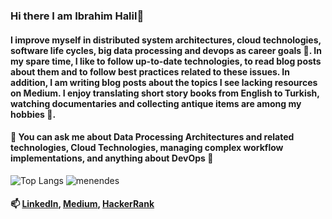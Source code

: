 ### Hi there I am Ibrahim Halil👋
#### I improve myself in distributed system architectures, cloud technologies, software life cycles, big data processing and devops as career goals 🔭. In my spare time, I like to follow up-to-date technologies, to read blog posts about them and to follow best practices related to these issues. In addition, I am writing blog posts about the topics I see lacking resources on Medium. I enjoy translating short story books from English to Turkish, watching documentaries and collecting antique items are among my hobbies 🌱.
<!--
**menendes/menendes** is a ✨ _special_ ✨ repository because its `README.md` (this file) appears on your GitHub profile.

Here are some ideas to get you started:

- 🔭 I’m currently working on ...
- 🌱 I’m currently learning ...
- 👯 I’m looking to collaborate on ...
- 🤔 I’m looking for help with ...
- 💬 Ask me about ...
- 📫 How to reach me: ...
- 😄 Pronouns: ...
- ⚡ Fun fact: ...
-->
#### 💬 You can ask me about Data Processing Architectures and related technologies, Cloud Technologies, managing complex workflow implementations, and anything about DevOps 👯

![Top Langs](https://github-readme-stats.vercel.app/api/top-langs/?username=menendes&theme=cobalt)
![menendes](https://github-readme-stats.vercel.app/api?username=menendes&count_private=true&show_icons=true&theme=cobalt)

#### 📫 [LinkedIn](https://www.linkedin.com/in/ibrahim-halil-koyuncu-b1030516a/), [Medium](https://medium.com/@ibrahimhkoyuncu), [HackerRank](https://www.hackerrank.com/CptSMactavish?hr_r=1)
